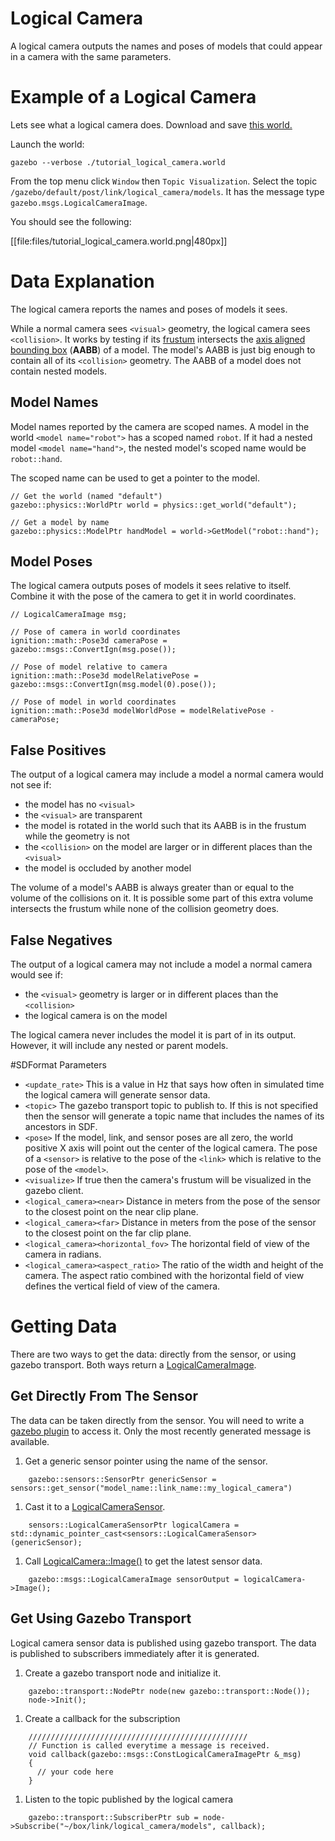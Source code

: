 # Logical Camera
A logical camera outputs the names and poses of models that could appear in a camera with the same parameters.

# Example of a Logical Camera
Lets see what a logical camera does.
Download and save [this world.](http://bitbucket.org/osrf/gazebo_tutorials/raw/default/logical_camera_sensor/files/tutorial_logical_camera.world)

<include from='/#include/' src='http://bitbucket.org/osrf/gazebo_tutorials/raw/default/logical_camera_sensor/files/tutorial_logical_camera.world'/>

Launch the world:

```
gazebo --verbose ./tutorial_logical_camera.world
```

From the top menu click `Window` then `Topic Visualization`.
Select the topic `/gazebo/default/post/link/logical_camera/models`.
It has the message type `gazebo.msgs.LogicalCameraImage`.

You should see the following:

[[file:files/tutorial_logical_camera.world.png|480px]]


# Data Explanation
The logical camera reports the names and poses of models it sees.

While a normal camera sees `<visual>` geometry, the logical camera sees `<collision>`.
It works by testing if its [frustum](https://en.wikipedia.org/wiki/Viewing_frustum) intersects the [axis aligned bounding box](https://en.wikipedia.org/wiki/Bounding_volume) (**AABB**) of a model.
The model's AABB is just big enough to contain all of its `<collision>` geometry.
The AABB of a model does not contain nested models.

## Model Names
Model names reported by the camera are scoped names.
A model in the world `<model name="robot">` has a scoped named `robot`.
If it had a nested model `<model name="hand">`, the nested model's scoped name would be `robot::hand`.

The scoped name can be used to get a pointer to the model.

```
// Get the world (named "default")
gazebo::physics::WorldPtr world = physics::get_world("default");

// Get a model by name
gazebo::physics::ModelPtr handModel = world->GetModel("robot::hand");
```

## Model Poses
The logical camera outputs poses of models it sees relative to itself.
Combine it with the pose of the camera to get it in world coordinates.

```
// LogicalCameraImage msg;

// Pose of camera in world coordinates
ignition::math::Pose3d cameraPose = gazebo::msgs::ConvertIgn(msg.pose());

// Pose of model relative to camera
ignition::math::Pose3d modelRelativePose = gazebo::msgs::ConvertIgn(msg.model(0).pose());

// Pose of model in world coordinates
ignition::math::Pose3d modelWorldPose = modelRelativePose - cameraPose;
```

## False Positives
The output of a logical camera may include a model a normal camera would not see if:

* the model has no `<visual>`
* the `<visual>` are transparent
* the model is rotated in the world such that its AABB is in the frustum while the geometry is not
* the `<collision>` on the model are larger or in different places than the `<visual>`
* the model is occluded by another model

The volume of a model's AABB is always greater than or equal to the volume of the collisions on it.
It is possible some part of this extra volume intersects the frustum while none of the collision geometry does.

## False Negatives
The output of a logical camera may not include a model a normal camera would see if:

* the `<visual>` geometry is larger or in different places than the `<collision>`
* the logical camera is on the model

The logical camera never includes the model it is part of in its output.
However, it will include any nested or parent models.

#SDFormat Parameters
* `<update_rate>`
  This is a value in Hz that says how often in simulated time the logical camera will generate sensor data.
* `<topic>`
  The gazebo transport topic to publish to.
  If this is not specified then the sensor will generate a topic name that includes the names of its ancestors in SDF.
* `<pose>`
  If the model, link, and sensor poses are all zero, the world positive X axis will point out the center of the logical camera.
  The pose of a `<sensor>` is relative to the pose of the `<link>` which is relative to the pose of the `<model>`.
* `<visualize>`
  If true then the camera's frustum will be visualized in the gazebo client.
* `<logical_camera><near>`
  Distance in meters from the pose of the sensor to the closest point on the near clip plane.
* `<logical_camera><far>`
  Distance in meters from the pose of the sensor to the closest point on the far clip plane.
* `<logical_camera><horizontal_fov>`
  The horizontal field of view of the camera in radians.
* `<logical_camera><aspect_ratio>`
  The ratio of the width and height of the camera.
  The aspect ratio combined with the horizontal field of view defines the vertical field of view of the camera.

# Getting Data
There are two ways to get the data: directly from the sensor, or using gazebo transport.
Both ways return a [LogicalCameraImage](https://bitbucket.org/osrf/gazebo/src/gazebo7/gazebo/msgs/logical_camera_image.proto).

## Get Directly From The Sensor
The data can be taken directly from the sensor.
You will need to write a [gazebo plugin](http://gazebosim.org/tutorials?tut=plugins_hello_world&cat=write_plugin) to access it.
Only the most recently generated message is available.

1. Get a generic sensor pointer using the name of the sensor.
  
  ```
      gazebo::sensors::SensorPtr genericSensor = sensors::get_sensor("model_name::link_name::my_logical_camera")
  ```

1. Cast it to a [LogicalCameraSensor](http://osrf-distributions.s3.amazonaws.com/gazebo/api/7.1.0/classgazebo_1_1sensors_1_1LogicalCameraSensor.html).
  
  ```
      sensors::LogicalCameraSensorPtr logicalCamera = std::dynamic_pointer_cast<sensors::LogicalCameraSensor>(genericSensor);
  ```

1. Call [LogicalCamera::Image()](http://osrf-distributions.s3.amazonaws.com/gazebo/api/7.1.0/classgazebo_1_1sensors_1_1LogicalCameraSensor.html#a753f458d95c8f7abcfa87b19fffe0021) to get the latest sensor data.
  
  ```
      gazebo::msgs::LogicalCameraImage sensorOutput = logicalCamera->Image();
  ```

## Get Using Gazebo Transport
Logical camera sensor data is published using gazebo transport.
The data is published to subscribers immediately after it is generated.

1. Create a gazebo transport node and initialize it.
  
  ```
      gazebo::transport::NodePtr node(new gazebo::transport::Node());
      node->Init();
  ```

1. Create a callback for the subscription
  
  ```
      /////////////////////////////////////////////////
      // Function is called everytime a message is received.
      void callback(gazebo::msgs::ConstLogicalCameraImagePtr &_msg)
      {
        // your code here
      }
  ```

1. Listen to the topic published by the logical camera
  
  ```
      gazebo::transport::SubscriberPtr sub = node->Subscribe("~/box/link/logical_camera/models", callback);
  ```

